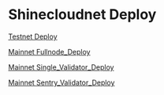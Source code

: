 # Shinecloudnet Deploy

[Testnet Deploy](testnet/README.md)

[Mainnet Fullnode_Deploy](mainnet/fullnode/README.md)

[Mainnet Single_Validator_Deploy](mainnet/single-validator/README.md)

[Mainnet Sentry_Validator_Deploy](mainnet/sentry-validator/README.md)